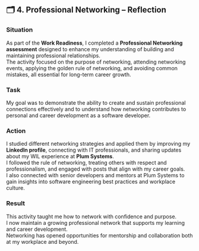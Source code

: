 ## 🗂️ 4. Professional Networking – Reflection 

###  Situation
As part of the **Work Readiness**, I completed a **Professional Networking assessment** designed to enhance my understanding of building and maintaining professional relationships.  
The activity focused on the purpose of networking, attending networking events, applying the golden rule of networking, and avoiding common mistakes, all essential for long-term career growth.

###  Task
My goal was to demonstrate the ability to create and sustain professional connections effectively and to understand how networking contributes to personal and career development as a software developer.

###  Action
I studied different networking strategies and applied them by improving my **LinkedIn profile**, connecting with IT professionals, and sharing updates about my WIL experience at **Plum Systems**.  
I followed the rule of networking, treating others with respect and professionalism, and engaged with posts that align with my career goals.  
I also connected with senior developers and mentors at Plum Systems to gain insights into software engineering best practices and workplace culture.

###  Result
This activity taught me how to network with confidence and purpose.  
I now maintain a growing professional network that supports my learning and career development.  
Networking has opened opportunities for mentorship and collaboration both at my workplace and beyond.

